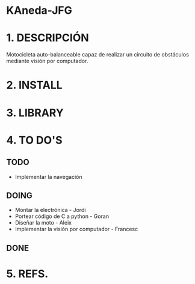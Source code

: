 # KAneda-JFG

# 1. DESCRIPCIÓN

Motocicleta auto-balanceable capaz de realizar un circuito de obstáculos mediante visión por computador.

# 2. INSTALL

# 3. LIBRARY

# 4. TO DO'S

## TODO

* Implementar la navegación

## DOING

* Montar la electrónica - Jordi
* Portear código de C a python - Goran
* Diseñar la moto - Aleix
* Implementar la visión por computador - Francesc

## DONE


# 5. REFS.

